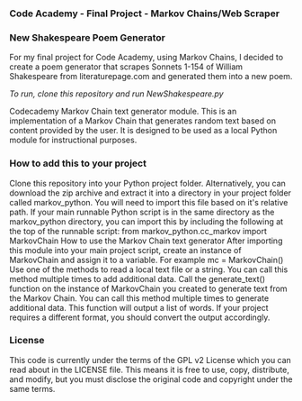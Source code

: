 ### Code Academy - Final Project - Markov Chains/Web Scraper
### New Shakespeare Poem Generator

For my final project for Code Academy, using Markov Chains, I decided to create a poem generator that scrapes Sonnets 1-154 of William Shakespeare from literaturepage.com and generated them into a new poem.

*To run, clone this repository and run NewShakespeare.py*


Codecademy Markov Chain text generator module. This is an implementation of a Markov Chain that generates random text based on content provided by the user. It is designed to be used as a local Python module for instructional purposes.

### How to add this to your project
Clone this repository into your Python project folder. Alternatively, you can download the zip archive and extract it into a directory in your project folder called markov_python.
You will need to import this file based on it's relative path. If your main runnable Python script is in the same directory as the markov_python directory, you can import this by including the following at the top of the runnable script: from markov_python.cc_markov import MarkovChain
How to use the Markov Chain text generator
After importing this module into your main project script, create an instance of MarkovChain and assign it to a variable. For example mc = MarkovChain()
Use one of the methods to read a local text file or a string. You can call this method multiple times to add additional data.
Call the generate_text() function on the instance of MarkovChain you created to generate text from the Markov Chain. You can call this method multiple times to generate additional data. This function will output a list of words. If your project requires a different format, you should convert the output accordingly.
### License
This code is currently under the terms of the GPL v2 License which you can read about in the LICENSE file. This means it is free to use, copy, distribute, and modify, but you must disclose the original code and copyright under the same terms.
